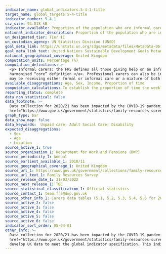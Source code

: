 ```yaml
---
indicator_name: global_indicators.5-4-1-title
target_name: global_targets.5-4-title
indicator_number: 5.4.1
csv_size: 93.818 kB
indicator_available: Proportion of the population who are informal carers
national_indicator_description: Proportion of the population who are informal carers, by proportion of time per day on informal care care, age and sex. 
un_designated_tier: Tier II
un_custodian_agency: UN Statistics Division (UNSD)
goal_meta_link: https://unstats.un.org/sdgs/metadata/files/Metadata-05-04-01.pdf
goal_meta_link_text: United Nations Sustainable Development Goals Metadata (PDF 337 KB)
national_geographical_coverage: United Kingdom
computation_units: Percentage (%)
computation_definitions: >-
  <p> Informal carers: the FRS defines all those giving help on an informal basis (that is, not as part of a paid job) as informal carers.  This definition is consistent with the <a href="https://gss.civilservice.gov.uk/policy-store/unpaid-care/"> Government Statistical Service (GSS)
  harmonised “core” definition </a>. Professional carers can also be informal carers if giving help outside of work. What should be counted as care is not prescriptively defined but includes activities such as going shopping for someone and helping with paperwork. Those in receipt of care
  may be receiving either formal or informal care or a mixture of both.</p>
available_disaggregations: Age, Sex, Income, Proportion of time 
computation_calculations: To establish the proportion of time the weekly hours spent undertaking informal care were divided by the total number of hours in a week and multiplied by 100 to convert the figure to a percentage of weekly time.
reporting_status: complete
data_non_statistical: false
data_footnote: >-
  Data collection for 2020/21 has been impacted by the COVID-19 pandemic. Please see the background relevant FRS Information and Methodology for the specific adjustments that have been made in light of the COVID impacts on the sample <a
  href="https://www.gov.uk/government/statistics/family-resources-survey-financial-year-2020-to-2021/family-resources-survey-background-information-and-methodology" </a>
graph_type: bar
data_show_map: false
data_keywords:  Unpaid care; Adult Social Care; Disability 
expected_disaggregations:
  - Sex
  - Age
  - Location
source_active_1: true
source_organisation_1: Department for Work and Pensions (DWP)
source_periodicity_1: Annual
source_earliest_available_1: 2010/11
source_geographical_coverage_1: United Kingdom
source_url_1: https://www.gov.uk/government/collections/family-resources-survey--2
source_url_text_1: Family Resources Survey
source_release_date_1: 31/03/2022
source_next_release_1: TBC
source_statistical_classification_1: Official statistics
source_contact_1: team.frs@dwp.gov.uk 
source_other_info_1: Carers data tables (5.1, 5.2, 5.3, 5.4, 5.6 for 2014/15 onwards)
source_active_2: false
source_active_3: false
source_active_4: false
source_active_5: false
source_active_6: false
indicator_sort_order: 05-04-01
other_info: >-
  Data collection for 2020/21 has been impacted by the COVID-19 pandemic. Please see the background relevant FRS Information and Methodology for the specific adjustments that have been made in light of the COVID impacts on the sample <a
  href="https://www.gov.uk/government/statistics/family-resources-survey-financial-year-2020-to-2021/family-resources-survey-background-information-and-methodology" </a> This indicator is being used as an approximation of the UN SDG Indicator. Where possible, we will work to identify or
  develop UK data to meet the global indicator specification. This indicator has been identified in collaboration with topic experts.
---
```


